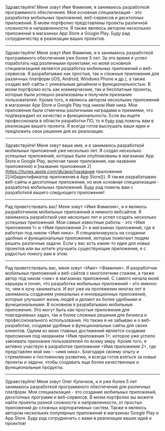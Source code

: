 Здравствуйте! Меня зовут Имя Фамилия, я занимаюсь разработкой программного обеспечения. Моя основная специализация - это разработка мобильных приложений, веб-сервисов и десктопных приложений. В моем портфолио представлены проекты различной сложности и направленности. Я также являюсь автором нескольких приложений в магазинах App Store и Google Play. Буду рад сотрудничеству в реализации ваших проектов.

---

Здравствуйте! Меня зовут Имя Фамилия, и я занимаюсь разработкой программного обеспечения уже более 5 лет. За это время я успел поработать над различными проектами, но моей основной специализацией является разработка мобильных приложений и веб-сервисов.
Я разрабатываю как простые, так и сложные приложения для различных платформ (iOS, Android, Windows Phone и др.), а также создаю веб-сайты с уникальным дизайном и функциональностью. В моем портфолио есть как коммерческие, так и бесплатные проекты, которые были успешно реализованы и получили признание пользователей.
Кроме того, я являюсь автором нескольких приложений в магазинах App Store и Google Play под ником Имя ника. Мои приложения были отмечены различными наградами и премиями, что подтверждает их качество и функциональность.
Если вы ищете профессионала в области разработки ПО, то я буду рад помочь вам в реализации вашего проекта. Я всегда готов выслушать ваши идеи и предложить свои решения для их реализации.

---

Здравствуйте! Меня зовут ваше имя, и я занимаюсь разработкой мобильных приложений уже несколько лет. Я создал несколько успешных приложений, которые были опубликованы в магазинах App Store и Google Play, включая такие приложения, как название приложения) и [название приложения 2](https://itunes.apple.com/gb/app/[название приложения 2]/id[идентификатор приложения в App Store])). Я также разрабатываю веб-сайты и десктопные приложения, но моя основная специализация - разработка мобильных приложений. Буду рад помочь вам с разработкой вашего следующего приложения!

---

Рад приветствовать вас! Меня зовут <Имя Фамилия>, и я являюсь разработчиком мобильных приложений и немного вебсайтов. Я занимаюсь разработкой уже несколько лет и успел создать несколько успешных приложений. Мои самые известные работы - это <Имя приложения 1> и <Имя приложения 2> в магазинах приложений, где я работаю под ником <Имя ника>. Я специализируюсь на создании удобных и функциональных приложений, которые помогают людям решать различные задачи. Если у вас есть какие-то идеи для новых проектов или вы хотите улучшить существующие приложения, я с радостью помогу вам в этом.

---

Рад приветствовать вас, меня зовут <Имя> <Фамилия>. Я разработчик мобильных приложений и веб-сайтов с многолетним стажем, а также автор под ником <ник> в магазинах приложений.
С самого начала моей карьеры я понял, что разработка мобильных приложений – это именно то, чем я хочу заниматься. И вот уже на протяжении многих лет я занимаюсь созданием уникальных и инновационных приложений, которые улучшают жизнь людей и делают их более удобными и функциональными.
В основном я разрабатываю мобильные приложения. Это могут быть как простые приложения для повседневных задач, так и более сложные решения для бизнеса и профессионального использования. Но также я не забываю и о веб-разработке, создавая удобные и функциональные сайты для своих клиентов.
Одним из моих главных достижений является создание приложения под названием <Имя приложения 1>, которое уже успело завоевать признание пользователей по всему миру. Кроме того, я активно участвую в разработке приложения <Имя приложения 2>, где представлен мой ник – <имя ника>.
Благодаря своему опыту и стремлению к постоянному развитию, я всегда готов взяться за новые проекты и задачи, чтобы создавать еще более качественные и функциональные продукты.

---

Здравствуйте! Меня зовут Олег Куличков, и я уже более 5 лет занимаюсь разработкой программного обеспечения для различных платформ. Моя специализация - это создание мобильных приложений, десктопных программ и веб-сервисов. В моем портфолио вы можете найти проекты разной сложности и направленности, от простых приложений до сложных корпоративных систем. Также я являюсь автором нескольких популярных приложений в магазинах Google Play и App Store. Буду рад сотрудничать с вами в реализации ваших идей и проектов!

